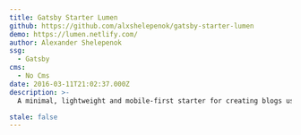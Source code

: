 ```yaml
---
title: Gatsby Starter Lumen
github: https://github.com/alxshelepenok/gatsby-starter-lumen
demo: https://lumen.netlify.com/
author: Alexander Shelepenok
ssg:
  - Gatsby
cms:
  - No Cms
date: 2016-03-11T21:02:37.000Z
description: >-
  A minimal, lightweight and mobile-first starter for creating blogs uses Gatsby.

stale: false
---
```

